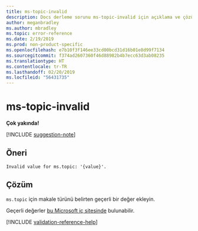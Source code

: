 ```yaml
---
title: ms-topic-invalid
description: Docs derleme sorunu ms-topic-invalid için açıklama ve çözüm
author: meganbradley
ms.author: mbradley
ms.topic: error-reference
ms.date: 2/19/2019
ms.prod: non-product-specific
ms.openlocfilehash: e7b10f3f146ee33cd00bcd31d16b01e8d99f7134
ms.sourcegitcommit: f374ad2607360f46d88982b4b7ecc63d3ab08235
ms.translationtype: HT
ms.contentlocale: tr-TR
ms.lasthandoff: 02/20/2019
ms.locfileid: "56431735"
---
```

# <a name="ms-topic-invalid"></a>ms-topic-invalid

**Çok yakında!**

[!INCLUDE [suggestion-note](includes/suggestion-note.md)]

## <a name="suggestion"></a>Öneri

`Invalid value for ms.topic: '{value}'.`

## <a name="resolution"></a>Çözüm

`ms.topic` için makale türünü belirten geçerli bir değer ekleyin.

Geçerli değerler [bu Microsoft iç sitesinde](https://docsmetadatatool.azurewebsites.net/whitelists) bulunabilir.

<!--make sure to add this file to your includes folder and verify the path-->
[!INCLUDE [validation-reference-help](includes/validation-reference-help.md)]

